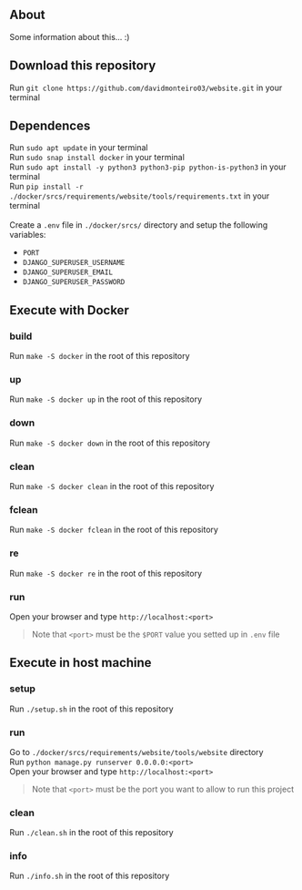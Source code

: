 ## About
<p>Some information about this... :)</p>

## Download this repository
Run `git clone https://github.com/davidmonteiro03/website.git` in your terminal

## Dependences
Run `sudo apt update` in your terminal<br>
Run `sudo snap install docker` in your terminal<br>
Run `sudo apt install -y python3 python3-pip python-is-python3` in your terminal<br>
Run `pip install -r ./docker/srcs/requirements/website/tools/requirements.txt` in your terminal<br><br>
Create a `.env` file in `./docker/srcs/` directory and setup the following variables:
- `PORT`
- `DJANGO_SUPERUSER_USERNAME`
- `DJANGO_SUPERUSER_EMAIL`
- `DJANGO_SUPERUSER_PASSWORD`

## Execute with Docker
### build
Run `make -S docker` in the root of this repository
### up
Run `make -S docker up` in the root of this repository
### down
Run `make -S docker down` in the root of this repository
### clean
Run `make -S docker clean` in the root of this repository
### fclean
Run `make -S docker fclean` in the root of this repository
### re
Run `make -S docker re` in the root of this repository
### run
Open your browser and type `http://localhost:<port>`<br>
> Note that `<port>` must be the `$PORT` value you setted up in `.env` file

## Execute in host machine
### setup
Run `./setup.sh` in the root of this repository
### run
Go to `./docker/srcs/requirements/website/tools/website` directory<br>
Run `python manage.py runserver 0.0.0.0:<port>`<br>
Open your browser and type `http://localhost:<port>`<br>
> Note that `<port>` must be the port you want to allow to run this project
### clean
Run `./clean.sh` in the root of this repository
### info
Run `./info.sh` in the root of this repository
